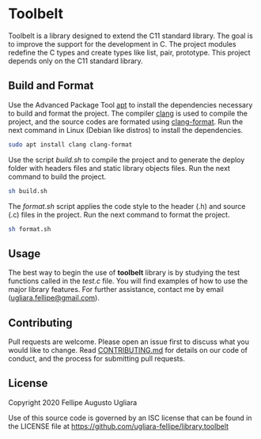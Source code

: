 # Toolbelt

Toolbelt is a library designed to extend the C11 standard library. The goal is 
to improve the support for the development in C. The project modules redefine 
the C types and create types like list, pair, prototype. This project depends 
only on the C11 standard library.

## Build and Format

Use the Advanced Package Tool [apt](https://en.wikipedia.org/wiki/APT_\(software\)) 
to install the dependencies necessary to build and format the project. The compiler 
[clang](https://en.wikipedia.org/wiki/Clang) is used to compile the project, and the 
source codes are formated using [clang-format](http://clang.llvm.org/docs/ClangFormat.html).
Run the next command in Linux (Debian like distros) to install the dependencies.

```bash
sudo apt install clang clang-format
```

Use the script *build.sh* to compile the project and to generate the deploy folder 
with headers files and static library objects files. Run the next command to build 
the project.

```bash
sh build.sh
```

The *format.sh* script applies the code style to the header (.h) and source (.c) 
files in the project. Run the next command to format the project.

```bash
sh format.sh
```

## Usage

The best way to begin the use of **toolbelt** library is by studying the test 
functions called in the *test.c* file. You will find examples of how to use the 
major library features. For further assistance, contact me by email 
(<ugliara.fellipe@gmail.com>). 

## Contributing

Pull requests are welcome. Please open an issue first to discuss what you 
would like to change. Read 
[CONTRIBUTING.md](https://github.com/ugliara-fellipe/library.toolbelt/blob/master/.github/CONTRIBUTING.md) 
for details on our code of conduct, and the process for submitting pull requests.

## License

Copyright 2020 Fellipe Augusto Ugliara

Use of this source code is governed by an ISC license that can be found 
in the LICENSE file at https://github.com/ugliara-fellipe/library.toolbelt
